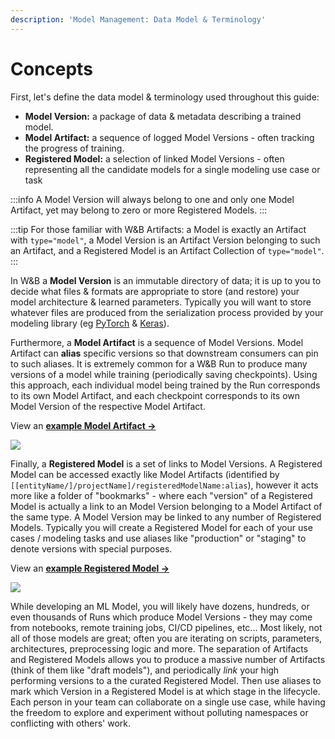 ```yaml
---
description: 'Model Management: Data Model & Terminology'
---
```


# Concepts

<head>
  <title>Model Management Concepts</title>
</head>

First, let's define the data model & terminology used throughout this guide:

* **Model Version:** a package of data & metadata describing a trained model.
* **Model Artifact:** a sequence of logged Model Versions - often tracking the progress of training.
* **Registered Model:** a selection of linked Model Versions - often representing all the candidate models for a single modeling use case or task

:::info
A Model Version will always belong to one and only one Model Artifact, yet may belong to zero or more Registered Models.
:::

:::tip
For those familiar with W&B Artifacts: a Model is exactly an Artifact with `type="model"`, a Model Version is an Artifact Version belonging to such an Artifact, and a Registered Model is an Artifact Collection of `type="model"`.
:::

In W&B a **Model Version** is an immutable directory of data; it is up to you to decide what files & formats are appropriate to store (and restore) your model architecture & learned parameters. Typically you will want to store whatever files are produced from the serialization process provided by your modeling library (eg [PyTorch](https://pytorch.org/tutorials/beginner/saving\_loading\_models.html) & [Keras](https://www.tensorflow.org/guide/keras/save\_and\_serialize)).

Furthermore, a **Model Artifact** is a sequence of Model Versions. Model Artifact can **alias** specific versions so that downstream consumers can pin to such aliases. It is extremely common for a W&B Run to produce many versions of a model while training (periodically saving checkpoints). Using this approach, each individual model being trained by the Run corresponds to its own Model Artifact, and each checkpoint corresponds to its own Model Version of the respective Model Artifact. 

View an [**example Model Artifact ->**](https://wandb.ai/timssweeney/model\_management\_docs\_official\_v0/artifacts/model/mnist-zws7gt0n)

![](@site/static/images/models/mr1c.png)

Finally, a **Registered Model** is a set of links to Model Versions. A Registered Model can be accessed exactly like Model Artifacts (identified by `[[entityName/]/projectName]/registeredModelName:alias`), however it acts more like a folder of "bookmarks" - where each "version" of a Registered Model is actually a link to an Model Version belonging to a Model Artifact of the same type. A Model Version may be linked to any number of Registered Models. Typically you will create a Registered Model for each of your use cases / modeling tasks and use aliases like "production" or "staging" to denote versions with special purposes. 

View an [**example Registered Model ->**](https://wandb.ai/timssweeney/model\_management\_docs\_official\_v0/artifacts/model/MNIST%20Grayscale%2028x28)

![](/images/models/diagram_doc.png)

While developing an ML Model, you will likely have dozens, hundreds, or even thousands of Runs which produce Model Versions - they may come from notebooks, remote training jobs, CI/CD pipelines, etc... Most likely, not all of those models are great; often you are iterating on scripts, parameters, architectures, preprocessing logic and more. The separation of Artifacts and Registered Models allows you to produce a massive number of Artifacts (think of them like "draft models"), and periodically _link_ your high performing versions to a the curated Registered Model. Then use aliases to mark which Version in a Registered Model is at which stage in the lifecycle. Each person in your team can collaborate on a single use case, while having the freedom to explore and experiment without polluting namespaces or conflicting with others' work.
